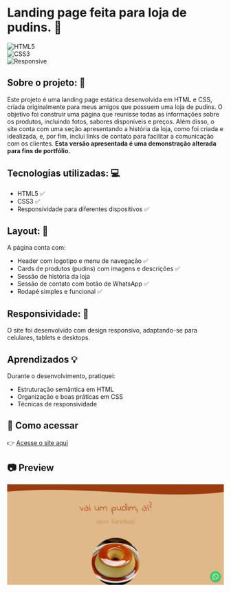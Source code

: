 # Landing page feita para loja de pudins. 🍮

![HTML5](https://img.shields.io/badge/HTML5-E34F26?style=for-the-badge&logo=html5&logoColor=fff)  
![CSS3](https://img.shields.io/badge/CSS3-1572B6?style=for-the-badge&logo=css3&logoColor=fff)  
![Responsive](https://img.shields.io/badge/Responsive-Yes-brightgreen?style=for-the-badge)  

## Sobre o projeto: 📌
Este projeto é uma landing page estática desenvolvida em HTML e CSS, criada originalmente para meus amigos que possuem uma loja de pudins.
O objetivo foi construir uma página que reunisse todas as informações sobre os produtos, incluindo fotos, sabores disponíveis e preços.
Além disso, o site conta com uma seção apresentando a história da loja, como foi criada e idealizada, e, por fim, inclui links de contato para facilitar a comunicação com os clientes.
**Esta versão apresentada é uma demonstração alterada para fins de portfólio.**

## Tecnologias utilizadas: 💻
- HTML5 ✅
- CSS3 ✅
- Responsividade para diferentes dispositivos ✅

## Layout: 🎨
A página conta com:  
- Header com logotipo e menu de navegação ✅
- Cards de produtos (pudins) com imagens e descrições ✅
- Sessão de história da loja
- Sessão de contato com botão de WhatsApp ✅
- Rodapé simples e funcional ✅

## Responsividade: 📱
O site foi desenvolvido com design responsivo, adaptando-se para celulares, tablets e desktops.

## Aprendizados 💡
Durante o desenvolvimento, pratiquei:  
- Estruturação semântica em HTML
- Organização e boas práticas em CSS  
- Técnicas de responsividade  

## 🔗 Como acessar
👉 [Acesse o site aqui]([https://camsmello.github.io/landingpage-pudins/])  

## 📷 Preview
![Preview do site](./preview.jpeg)

